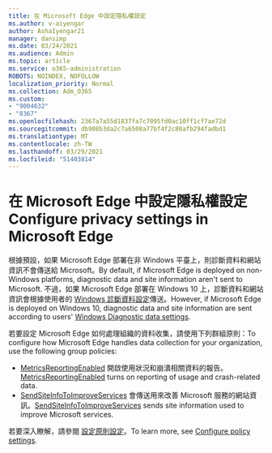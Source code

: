 ```yaml
---
title: 在 Microsoft Edge 中設定隱私權設定
ms.author: v-aiyengar
author: AshaIyengar21
manager: dansimp
ms.date: 03/24/2021
ms.audience: Admin
ms.topic: article
ms.service: o365-administration
ROBOTS: NOINDEX, NOFOLLOW
localization_priority: Normal
ms.collection: Adm_O365
ms.custom:
- "9004632"
- "8367"
ms.openlocfilehash: 2367a7a55d1837fa7c7095fd0ac10ff1cf7ae72d
ms.sourcegitcommit: db908b3da2c7a6508a77bf4f2c80afb294fadbd1
ms.translationtype: MT
ms.contentlocale: zh-TW
ms.lasthandoff: 03/29/2021
ms.locfileid: "51403814"
---
```

# <a name="configure-privacy-settings-in-microsoft-edge"></a><span data-ttu-id="d669b-102">在 Microsoft Edge 中設定隱私權設定</span><span class="sxs-lookup"><span data-stu-id="d669b-102">Configure privacy settings in Microsoft Edge</span></span>

<span data-ttu-id="d669b-103">根據預設，如果 Microsoft Edge 部署在非 Windows 平臺上，則診斷資料和網站資訊不會傳送給 Microsoft。</span><span class="sxs-lookup"><span data-stu-id="d669b-103">By default, if Microsoft Edge is deployed on non-Windows platforms, diagnostic data and site information aren't sent to Microsoft.</span></span> <span data-ttu-id="d669b-104">不過，如果 Microsoft Edge 部署在 Windows 10 上，診斷資料和網站資訊會根據使用者的 [Windows 診斷資料設定](https://go.microsoft.com/fwlink/?linkid=2132472)傳送。</span><span class="sxs-lookup"><span data-stu-id="d669b-104">However, if Microsoft Edge is deployed on Windows 10, diagnostic data and site information are sent according to users' [Windows Diagnostic data settings](https://go.microsoft.com/fwlink/?linkid=2132472).</span></span>

<span data-ttu-id="d669b-105">若要設定 Microsoft Edge 如何處理組織的資料收集，請使用下列群組原則：</span><span class="sxs-lookup"><span data-stu-id="d669b-105">To configure how Microsoft Edge handles data collection for your organization, use the following group policies:</span></span>
- <span data-ttu-id="d669b-106">[MetricsReportingEnabled](https://go.microsoft.com/fwlink/?linkid=2132470) 開啟使用狀況和崩潰相關資料的報告。</span><span class="sxs-lookup"><span data-stu-id="d669b-106">[MetricsReportingEnabled](https://go.microsoft.com/fwlink/?linkid=2132470) turns on reporting of usage and crash-related data.</span></span>
- <span data-ttu-id="d669b-107">[SendSiteInfoToImproveServices](https://go.microsoft.com/fwlink/?linkid=2132470) 會傳送用來改善 Microsoft 服務的網站資訊。</span><span class="sxs-lookup"><span data-stu-id="d669b-107">[SendSiteInfoToImproveServices](https://go.microsoft.com/fwlink/?linkid=2132470) sends site information used to improve Microsoft services.</span></span>

<span data-ttu-id="d669b-108">若要深入瞭解，請參閱 [設定原則設定](https://go.microsoft.com/fwlink/?linkid=2132577)。</span><span class="sxs-lookup"><span data-stu-id="d669b-108">To learn more, see [Configure policy settings](https://go.microsoft.com/fwlink/?linkid=2132577).</span></span>
